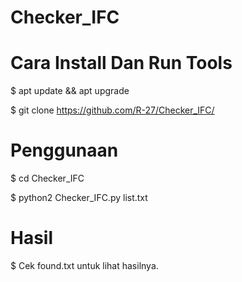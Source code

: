 # Checker_IFC

# Cara Install Dan Run Tools

$ apt update && apt upgrade


$ git clone https://github.com/R-27/Checker_IFC/

# Penggunaan 

$ cd Checker_IFC


$ python2 Checker_IFC.py list.txt

# Hasil

$ Cek found.txt untuk lihat hasilnya.
